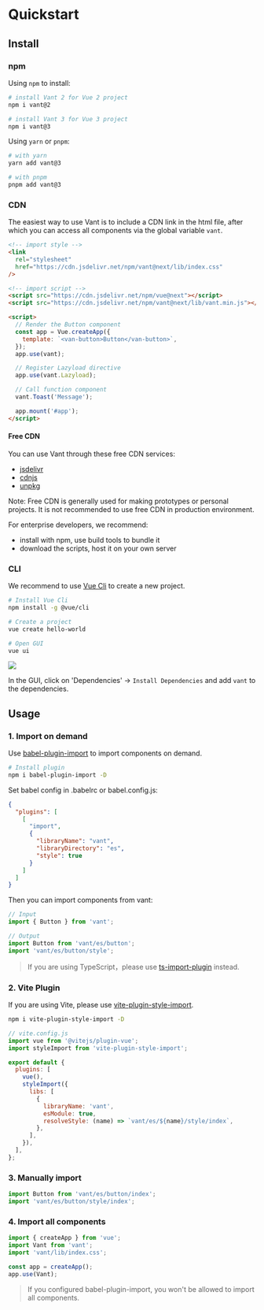 # Quickstart

## Install

### npm

Using `npm` to install:

```bash
# install Vant 2 for Vue 2 project
npm i vant@2

# install Vant 3 for Vue 3 project
npm i vant@3
```

Using `yarn` or `pnpm`:

```bash
# with yarn
yarn add vant@3

# with pnpm
pnpm add vant@3
```

### CDN

The easiest way to use Vant is to include a CDN link in the html file, after which you can access all components via the global variable `vant`.

```html
<!-- import style -->
<link
  rel="stylesheet"
  href="https://cdn.jsdelivr.net/npm/vant@next/lib/index.css"
/>

<!-- import script -->
<script src="https://cdn.jsdelivr.net/npm/vue@next"></script>
<script src="https://cdn.jsdelivr.net/npm/vant@next/lib/vant.min.js"></script>

<script>
  // Render the Button component
  const app = Vue.createApp({
    template: `<van-button>Button</van-button>`,
  });
  app.use(vant);

  // Register Lazyload directive
  app.use(vant.Lazyload);

  // Call function component
  vant.Toast('Message');

  app.mount('#app');
</script>
```

#### Free CDN

You can use Vant through these free CDN services:

- [jsdelivr](https://www.jsdelivr.com/package/npm/vant)
- [cdnjs](https://cdnjs.com/libraries/vant)
- [unpkg](https://unpkg.com/)

Note: Free CDN is generally used for making prototypes or personal projects. It is not recommended to use free CDN in production environment.

For enterprise developers, we recommend:

- install with npm, use build tools to bundle it
- download the scripts, host it on your own server

### CLI

We recommend to use [Vue Cli](https://cli.vuejs.org/) to create a new project.

```bash
# Install Vue Cli
npm install -g @vue/cli

# Create a project
vue create hello-world

# Open GUI
vue ui
```

![](https://img.yzcdn.cn/vant/vue-cli-demo-201809030812.png)

In the GUI, click on 'Dependencies' -> `Install Dependencies` and add `vant` to the dependencies.

## Usage

### 1. Import on demand

Use [babel-plugin-import](https://github.com/ant-design/babel-plugin-import) to import components on demand.

```bash
# Install plugin
npm i babel-plugin-import -D
```

Set babel config in .babelrc or babel.config.js:

```json
{
  "plugins": [
    [
      "import",
      {
        "libraryName": "vant",
        "libraryDirectory": "es",
        "style": true
      }
    ]
  ]
}
```

Then you can import components from vant:

```js
// Input
import { Button } from 'vant';

// Output
import Button from 'vant/es/button';
import 'vant/es/button/style';
```

> If you are using TypeScript，please use [ts-import-plugin](https://github.com/Brooooooklyn/ts-import-plugin) instead.

### 2. Vite Plugin

If you are using Vite, please use [vite-plugin-style-import](https://github.com/anncwb/vite-plugin-style-import).

```bash
npm i vite-plugin-style-import -D
```

```js
// vite.config.js
import vue from '@vitejs/plugin-vue';
import styleImport from 'vite-plugin-style-import';

export default {
  plugins: [
    vue(),
    styleImport({
      libs: [
        {
          libraryName: 'vant',
          esModule: true,
          resolveStyle: (name) => `vant/es/${name}/style/index`,
        },
      ],
    }),
  ],
};
```

### 3. Manually import

```js
import Button from 'vant/es/button/index';
import 'vant/es/button/style/index';
```

### 4. Import all components

```js
import { createApp } from 'vue';
import Vant from 'vant';
import 'vant/lib/index.css';

const app = createApp();
app.use(Vant);
```

> If you configured babel-plugin-import, you won't be allowed to import all components.
